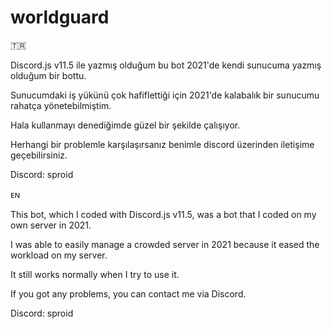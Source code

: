 # worldguard

🇹🇷

Discord.js v11.5 ile yazmış olduğum bu bot 2021'de kendi sunucuma yazmış olduğum bir bottu.

Sunucumdaki iş yükünü çok hafiflettiği için 2021'de kalabalık bir sunucumu rahatça yönetebilmiştim.

Hala kullanmayı denediğimde güzel bir şekilde çalışıyor.

Herhangi bir problemle karşılaşırsanız benimle discord üzerinden iletişime geçebilirsiniz.

Discord: sproid

ᴇɴ

This bot, which I coded with Discord.js v11.5, was a bot that I coded on my own server in 2021.

I was able to easily manage a crowded server in 2021 because it eased the workload on my server.

It still works normally when I try to use it.

If you got any problems, you can contact me via Discord.

Discord: sproid
